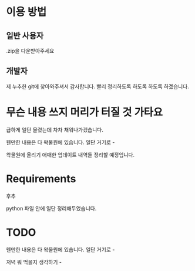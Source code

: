 # 이용 방법
## 일반 사용자
.zip을 다운받아주세요

## 개발자
제 누추한 git에 찾아와주셔서 감사합니다. 빨리 정리하도록 하도록 하도록 하겠습니다.

# 무슨 내용 쓰지 머리가 터질 것 가타요
급하게 일단 올렸는데 차차 채워나가겠습니다.

웬만한 내용은 다 왁물원에 있습니다. 일단 거기로 - 

왁물원에 올리기 애매한 업데이트 내역들 정리할 예정입니다.

# Requirements

후추

python 파일 안에 일단 정리해두었습니다.

# TODO

웬만한 내용은 다 왁물원에 있습니다. 일단 거기로 - 

저녁 뭐 먹을지 생각하기 - 
